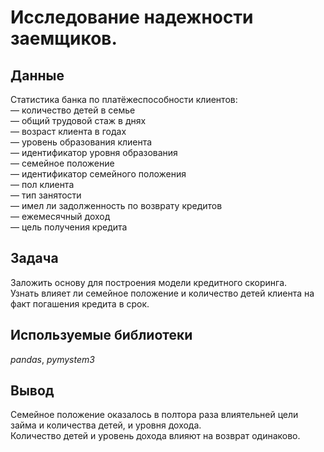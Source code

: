 # Исследование надежности заемщиков.


## Данные

Статистика банка по платёжеспособности клиентов:  
— количество детей в семье  
— общий трудовой стаж в днях  
— возраст клиента в годах  
— уровень образования клиента  
— идентификатор уровня образования  
— семейное положение  
— идентификатор семейного положения  
— пол клиента  
— тип занятости  
— имел ли задолженность по возврату кредитов  
— ежемесячный доход  
— цель получения кредита  

## Задача

Заложить основу для построения модели кредитного скоринга.  
Узнать влияет ли семейное положение и количество детей клиента на факт погашения кредита в срок.

## Используемые библиотеки
*pandas*, *pymystem3*
 
## Вывод

Семейное положение оказалось в полтора раза влиятельней цели займа и количества детей, и уровня дохода.  
Количество детей и уровень дохода влияют на возврат одинаково.  
